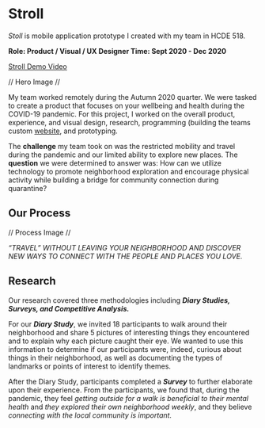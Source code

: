 # Stroll

*Stoll* is mobile application prototype I created with my team in HCDE 518.

**Role: Product / Visual / UX Designer
Time: Sept 2020 - Dec 2020**

[Stroll Demo Video](https://www.youtube.com/watch?v=DqPO6RWKW4Q&amp%3Bfeature=youtu.be "View Product Video")

// Hero Image //

My team worked remotely during the Autumn 2020 quarter. We were tasked to create a product that focuses on your wellbeing and health during the COVID-19 pandemic. For this project, I worked on the overall product, experience, and visual design, research, programming (building the teams custom [website](https://strolluw.github.io/StrollApp/), and prototyping.

The **challenge** my team took on was the restricted mobility and travel during the pandemic and our limited ability to explore new places. The **question** we were determined to answer was: How can we utilize technology to promote neighborhood exploration and encourage physical activity while building a bridge for community connection during quarantine?

## Our Process

// Process Image //

*“TRAVEL” WITHOUT LEAVING YOUR NEIGHBORHOOD AND DISCOVER NEW WAYS TO CONNECT WITH THE PEOPLE AND PLACES YOU LOVE.*

## Research

Our research covered three methodologies including ***Diary Studies, Surveys, and Competitive Analysis.*** 

For our ***Diary Study***, we invited 18 participants to walk around their neighborhood and share 5 pictures of interesting things they encountered and to explain why each picture caught their eye. We wanted to use this information to determine if our participants were, indeed, curious about things in their neighborhood, as well as documenting the types of landmarks or points of interest to identify themes.

After the Diary Study, participants completed a ***Survey*** to further elaborate upon their experience. From the participants, we found that, during the pandemic, they feel *getting outside for a walk is beneficial to their mental health* and *they explored their own neighborhood weekly*, and they believe *connecting with the local community is important.*
